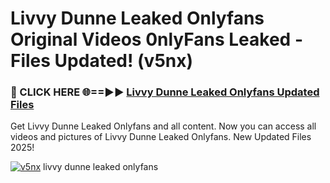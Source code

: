 # Livvy Dunne Leaked Onlyfans Original Videos 0nlyFans Leaked - Files Updated! (v5nx)

<h3>🔴 CLICK HERE 🌐==►► <a href="https://tinyurl.com/ms9xzufz" rel="nofollow">Livvy Dunne Leaked Onlyfans Updated Files</a></h3>

Get Livvy Dunne Leaked Onlyfans and all content. Now you can access all videos and pictures of Livvy Dunne Leaked Onlyfans. New Updated Files 2025!

[![v5nx](https://i.imgur.com/ppqm5kG.gif)](https://tinyurl.com/ms9xzufz)
livvy dunne leaked onlyfans